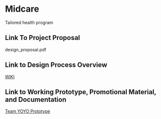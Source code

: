 # Midcare
Tailored health program
## Link To Project Proposal
design_proposal.pdf

## Link to Design Process Overview
[WIKI](https://github.com/UQdeco3500/YoYo/wiki)

## Link to Working Prototype, Promotional Material, and Documentation  
[Team YOYO Prototype](https://www.figma.com/file/twK711Rp8ojkd1WtZMg0NA/DECO3500-prototype?type=design&node-id=0%3A1&mode=design&t=IfqQAPCEmQdVXYWP-1)
